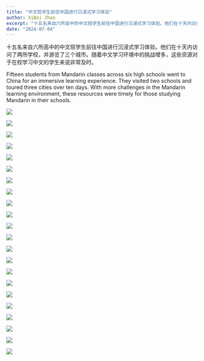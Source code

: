 ```yaml
---
title: "中文班学生前往中国进行沉浸式学习体验"
author: XiBei Zhao
excerpt: "十五名来自六所高中的中文班学生前往中国进行沉浸式学习体验。他们在十天内访问了两所学校，并游览了三个城市。随着中文学习环境中的挑战增多，这些资源对于在校学习中文的学生来说非常及时。"
date: "2024-07-04"
---
```


十五名来自六所高中的中文班学生前往中国进行沉浸式学习体验。他们在十天内访问了两所学校，并游览了三个城市。随着中文学习环境中的挑战增多，这些资源对于在校学习中文的学生来说非常及时。

Fifteen students from Mandarin classes across six high schools went to China for an immersive learning experience. They visited two schools and toured three cities over ten days. With more challenges in the Mandarin learning environment, these resources were timely for those studying Mandarin in their schools.

![](https://res.cloudinary.com/dhngj18do/image/upload/f_auto,q_auto/v1/images/449925658_464370042894750_3606209883996631333_n)

![](https://res.cloudinary.com/dhngj18do/image/upload/f_auto,q_auto/v1/images/449929674_464369909561430_2712195163910588880_n)

![](https://res.cloudinary.com/dhngj18do/image/upload/f_auto,q_auto/v1/images/449819914_464370316228056_442753216081246903_n)

![](https://res.cloudinary.com/dhngj18do/image/upload/f_auto,q_auto/v1/images/449788346_464369886228099_3390340869174596866_n)

![](https://res.cloudinary.com/dhngj18do/image/upload/f_auto,q_auto/v1/images/449958786_464369789561442_8105547002113330770_n)

![](https://res.cloudinary.com/dhngj18do/image/upload/f_auto,q_auto/v1/images/449786205_464370429561378_1700141153749796345_n)

![](https://res.cloudinary.com/dhngj18do/image/upload/f_auto,q_auto/v1/images/449784604_464369989561422_7204104279925309795_n)

![](https://res.cloudinary.com/dhngj18do/image/upload/f_auto,q_auto/v1/images/449929677_464369972894757_9212531960785371836_n)

![](https://res.cloudinary.com/dhngj18do/image/upload/f_auto,q_auto/v1/images/449963033_464369949561426_3728430896873340724_n)

![](https://res.cloudinary.com/dhngj18do/image/upload/f_auto,q_auto/v1/images/449819922_464369866228101_3272695312464309969_n)

![](https://res.cloudinary.com/dhngj18do/image/upload/f_auto,q_auto/v1/images/449785948_464369929561428_2147171177360588312_n)

![](https://res.cloudinary.com/dhngj18do/image/upload/f_auto,q_auto/v1/images/449784732_464370076228080_2407339032494335780_n)

![](https://res.cloudinary.com/dhngj18do/image/upload/f_auto,q_auto/v1/images/449783424_464370232894731_1231743479645606216_n)

![](https://res.cloudinary.com/dhngj18do/image/upload/f_auto,q_auto/v1/images/449786019_464370296228058_2463908185341322212_n)

![](https://res.cloudinary.com/dhngj18do/image/upload/f_auto,q_auto/v1/images/449940022_464369812894773_7746664066500453975_n)

![](https://res.cloudinary.com/dhngj18do/image/upload/f_auto,q_auto/v1/images/449925527_464370132894741_885731607075297360_n)

![](https://res.cloudinary.com/dhngj18do/image/upload/f_auto,q_auto/v1/images/449786590_464370209561400_7078667965793452952_n)

![](https://res.cloudinary.com/dhngj18do/image/upload/f_auto,q_auto/v1/images/449784388_464370306228057_605666181105890161_n)

![](https://res.cloudinary.com/dhngj18do/image/upload/f_auto,q_auto/v1/images/449973555_464370396228048_1514559211546472088_n)

![](https://res.cloudinary.com/dhngj18do/image/upload/f_auto,q_auto/v1/images/449940348_464370469561374_1183248035337622565_n)

![](https://res.cloudinary.com/dhngj18do/image/upload/f_auto,q_auto/v1/images/449967696_464370376228050_5460403871668841029_n)

![](https://res.cloudinary.com/dhngj18do/image/upload/f_auto,q_auto/v1/images/449981779_464370486228039_5494681829886260188_n)
